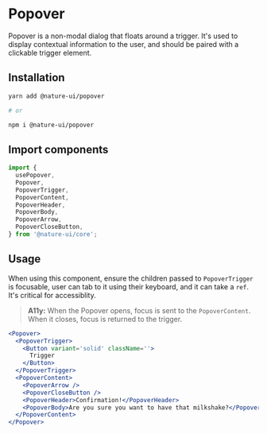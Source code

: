 # Popover

Popover is a non-modal dialog that floats around a trigger. It's used to display
contextual information to the user, and should be paired with a clickable
trigger element.

## Installation

```sh
yarn add @nature-ui/popover

# or

npm i @nature-ui/popover
```

## Import components

```jsx
import {
  usePopover,
  Popover,
  PopoverTrigger,
  PopoverContent,
  PopoverHeader,
  PopoverBody,
  PopoverArrow,
  PopoverCloseButton,
} from '@nature-ui/core';
```

## Usage

When using this component, ensure the children passed to `PopoverTrigger` is
focusable, user can tab to it using their keyboard, and it can take a `ref`.
It's critical for accessiblity.

> **A11y:** When the Popover opens, focus is sent to the `PopoverContent`. When
> it closes, focus is returned to the trigger.

```jsx
<Popover>
  <PopoverTrigger>
    <Button variant='solid' className=''>
      Trigger
    </Button>
  </PopoverTrigger>
  <PopoverContent>
    <PopoverArrow />
    <PopoverCloseButton />
    <PopoverHeader>Confirmation!</PopoverHeader>
    <PopoverBody>Are you sure you want to have that milkshake?</PopoverBody>
  </PopoverContent>
</Popover>
```
